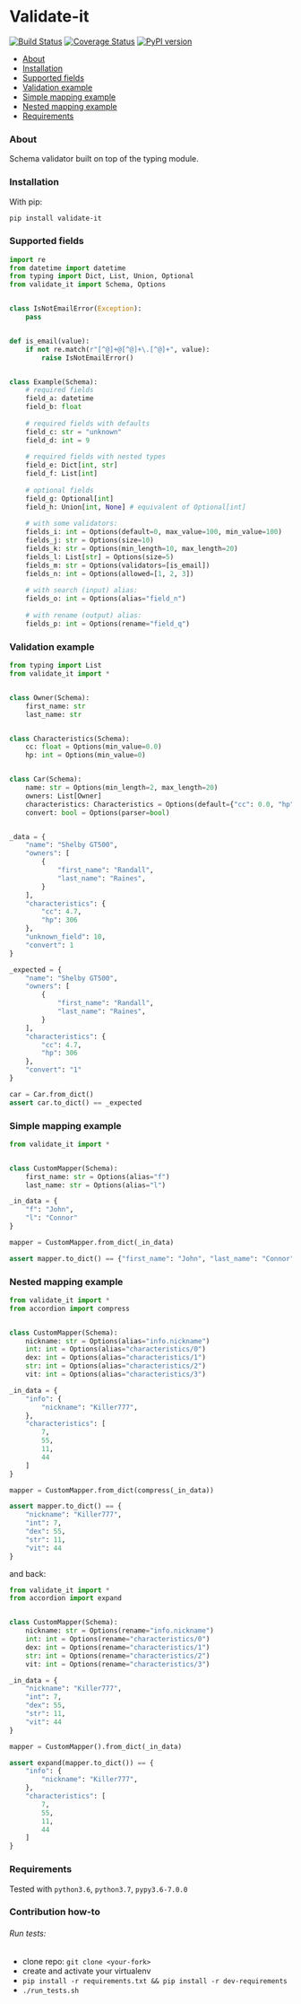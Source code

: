 # Validate-it

[![Build Status](https://travis-ci.org/ruslux/validate-it.svg?branch=master)](https://travis-ci.org/ruslux/validate-it) 
[![Coverage Status](https://coveralls.io/repos/github/ruslux/validate-it/badge.svg?branch=master)](https://coveralls.io/github/ruslux/validate-it)
[![PyPI version](https://badge.fury.io/py/validate-it.svg)](https://badge.fury.io/py/validate-it)

- [About](#about)
- [Installation](#installation)
- [Supported fields](#fields)
- [Validation example](#validation-example)
- [Simple mapping example](#simple-mapping-example)
- [Nested mapping example](#nested-mapping-example)
- [Requirements](#requirements)

### <a name="about"/>About</a>
Schema validator built on top of the typing module.


### <a name="installation"/>Installation</a>
With pip:
```bash
pip install validate-it
```

### <a name="fields"/>Supported fields</a>
```python
import re
from datetime import datetime
from typing import Dict, List, Union, Optional
from validate_it import Schema, Options


class IsNotEmailError(Exception):
    pass


def is_email(value):
    if not re.match(r"[^@]+@[^@]+\.[^@]+", value):
        raise IsNotEmailError()


class Example(Schema):
    # required fields
    field_a: datetime
    field_b: float
    
    # required fields with defaults
    field_c: str = "unknown"
    field_d: int = 9
    
    # required fields with nested types
    field_e: Dict[int, str]
    field_f: List[int]
    
    # optional fields
    field_g: Optional[int]
    field_h: Union[int, None] # equivalent of Optional[int]
    
    # with some validators:
    fields_i: int = Options(default=0, max_value=100, min_value=100)
    fields_j: str = Options(size=10)
    fields_k: str = Options(min_length=10, max_length=20)
    fields_l: List[str] = Options(size=5)
    fields_m: str = Options(validators=[is_email])
    fields_n: int = Options(allowed=[1, 2, 3])
    
    # with search (input) alias:
    fields_o: int = Options(alias="field_n")
    
    # with rename (output) alias:
    fields_p: int = Options(rename="field_q")
```

### <a name="validation-example"/>Validation example</a>
```python
from typing import List
from validate_it import *


class Owner(Schema):
    first_name: str
    last_name: str


class Characteristics(Schema):
    cc: float = Options(min_value=0.0)
    hp: int = Options(min_value=0)


class Car(Schema):
    name: str = Options(min_length=2, max_length=20)
    owners: List[Owner]
    characteristics: Characteristics = Options(default={"cc": 0.0, "hp": 0})
    convert: bool = Options(parser=bool)


_data = {
    "name": "Shelby GT500",
    "owners": [
        {
            "first_name": "Randall",
            "last_name": "Raines",
        }
    ],
    "characteristics": {
        "cc": 4.7,
        "hp": 306
    },
    "unknown_field": 10,
    "convert": 1 
}

_expected = {
    "name": "Shelby GT500",
    "owners": [
        {
            "first_name": "Randall",
            "last_name": "Raines",
        }
    ],
    "characteristics": {
        "cc": 4.7,
        "hp": 306
    },
    "convert": "1"
}

car = Car.from_dict()
assert car.to_dict() == _expected
```

### <a name="simple-mapping-example"/>Simple mapping example</a>
```python
from validate_it import *


class CustomMapper(Schema):
    first_name: str = Options(alias="f")
    last_name: str = Options(alias="l")

_in_data = {
    "f": "John",
    "l": "Connor"
}

mapper = CustomMapper.from_dict(_in_data)

assert mapper.to_dict() == {"first_name": "John", "last_name": "Connor"}
```

### <a name="nested-mapping-example"/>Nested mapping example</a>
```python
from validate_it import *
from accordion import compress


class CustomMapper(Schema):
    nickname: str = Options(alias="info.nickname")
    int: int = Options(alias="characteristics/0")
    dex: int = Options(alias="characteristics/1")
    str: int = Options(alias="characteristics/2")
    vit: int = Options(alias="characteristics/3")

_in_data = {
    "info": {
        "nickname": "Killer777",
    },
    "characteristics": [
        7,
        55,
        11,
        44
    ]
}

mapper = CustomMapper.from_dict(compress(_in_data))

assert mapper.to_dict() == {
    "nickname": "Killer777", 
    "int": 7, 
    "dex": 55, 
    "str": 11, 
    "vit": 44
}
```

and back:
```python
from validate_it import *
from accordion import expand


class CustomMapper(Schema):
    nickname: str = Options(rename="info.nickname")
    int: int = Options(rename="characteristics/0")
    dex: int = Options(rename="characteristics/1")
    str: int = Options(rename="characteristics/2")
    vit: int = Options(rename="characteristics/3")

_in_data = {
    "nickname": "Killer777", 
    "int": 7, 
    "dex": 55, 
    "str": 11, 
    "vit": 44
}

mapper = CustomMapper().from_dict(_in_data)

assert expand(mapper.to_dict()) == {
    "info": {
        "nickname": "Killer777",
    },
    "characteristics": [
        7,
        55,
        11,
        44
    ]
}
```

### <a name="requirements"/>Requirements</a>
Tested with `python3.6`, `python3.7`, `pypy3.6-7.0.0`

### <a name="contribution"/>Contribution how-to</a>
###### Run tests:
* clone repo: `git clone <your-fork>`
* create and activate your virtualenv
* `pip install -r requirements.txt && pip install -r dev-requirements`
* `./run_tests.sh`
